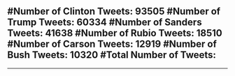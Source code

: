 #Number of Clinton Tweets: 93505
#Number of Trump Tweets: 60334
#Number of Sanders Tweets: 41638
#Number of Rubio Tweets: 18510
#Number of Carson Tweets: 12919
#Number of Bush Tweets: 10320
#Total Number of Tweets:  
---
---
